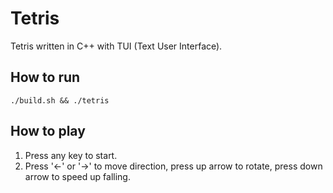 # Tetris
Tetris written in C++ with TUI (Text User Interface).

## How to run
    ./build.sh && ./tetris

## How to play
1. Press any key to start.
2. Press '<-' or '->' to move direction, press up arrow to rotate, press down arrow to speed up falling.
